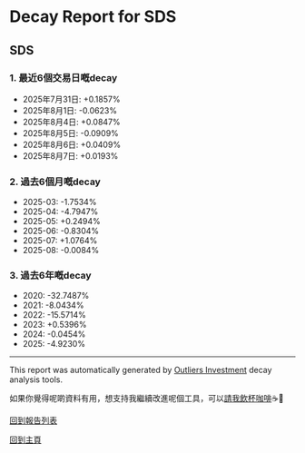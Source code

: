 # Decay Report for SDS

## SDS

### 1. 最近6個交易日嘅decay

- 2025年7月31日: +0.1857%
- 2025年8月1日: -0.0623%
- 2025年8月4日: +0.0847%
- 2025年8月5日: -0.0909%
- 2025年8月6日: +0.0409%
- 2025年8月7日: +0.0193%

### 2. 過去6個月嘅decay

- 2025-03: -1.7534%
- 2025-04: -4.7947%
- 2025-05: +0.2494%
- 2025-06: -0.8304%
- 2025-07: +1.0764%
- 2025-08: -0.0084%

### 3. 過去6年嘅decay

- 2020: -32.7487%
- 2021: -8.0434%
- 2022: -15.5714%
- 2023: +0.5396%
- 2024: -0.0454%
- 2025: -4.9230%

------------------------------
This report was automatically generated by [Outliers Investment](https://outliersecon.github.io/Outliers-Investment/) decay analysis tools.

如果你覺得呢啲資料有用，想支持我繼續改進呢個工具，可以[請我飲杯咖啡](https://buymeacoffee.com/outliersecon)☕🙏

[回到報告列表](https://outliersecon.github.io/Outliers-Investment/reports/reports_public)

[回到主頁](https://outliersecon.github.io/Outliers-Investment/)
